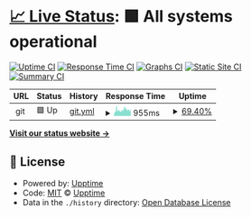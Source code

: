 # [📈 Live Status](https://stupldstuff.github.io/upptime): <!--live status--> **🟩 All systems operational**

[![Uptime CI](https://github.com/stupldstuff/upptime/workflows/Uptime%20CI/badge.svg)](https://github.com/stupldstuff/upptime/actions?query=workflow%3A%22Uptime+CI%22)
[![Response Time CI](https://github.com/stupldstuff/upptime/workflows/Response%20Time%20CI/badge.svg)](https://github.com/stupldstuff/upptime/actions?query=workflow%3A%22Response+Time+CI%22)
[![Graphs CI](https://github.com/stupldstuff/upptime/workflows/Graphs%20CI/badge.svg)](https://github.com/stupldstuff/upptime/actions?query=workflow%3A%22Graphs+CI%22)
[![Static Site CI](https://github.com/stupldstuff/upptime/workflows/Static%20Site%20CI/badge.svg)](https://github.com/stupldstuff/upptime/actions?query=workflow%3A%22Static+Site+CI%22)
[![Summary CI](https://github.com/stupldstuff/upptime/workflows/Summary%20CI/badge.svg)](https://github.com/stupldstuff/upptime/actions?query=workflow%3A%22Summary+CI%22)

<!--start: status pages-->
<!-- This summary is generated by Upptime (https://github.com/upptime/upptime) -->
<!-- Do not edit this manually, your changes will be overwritten -->
<!-- prettier-ignore -->
| URL | Status | History | Response Time | Uptime |
| --- | ------ | ------- | ------------- | ------ |
| <img alt="" src="https://icons.duckduckgo.com/ip3/null.ico" height="13"> git | 🟩 Up | [git.yml](https://github.com/StUpldStuff/upptime/commits/HEAD/history/git.yml) | <details><summary><img alt="Response time graph" src="./graphs/git/response-time-week.png" height="20"> 955ms</summary><br><a href="https://stupldstuff.github.io/upptime/history/git"><img alt="Response time 980" src="https://img.shields.io/endpoint?url=https%3A%2F%2Fraw.githubusercontent.com%2FStUpldStuff%2Fupptime%2FHEAD%2Fapi%2Fgit%2Fresponse-time.json"></a><br><a href="https://stupldstuff.github.io/upptime/history/git"><img alt="24-hour response time 1064" src="https://img.shields.io/endpoint?url=https%3A%2F%2Fraw.githubusercontent.com%2FStUpldStuff%2Fupptime%2FHEAD%2Fapi%2Fgit%2Fresponse-time-day.json"></a><br><a href="https://stupldstuff.github.io/upptime/history/git"><img alt="7-day response time 955" src="https://img.shields.io/endpoint?url=https%3A%2F%2Fraw.githubusercontent.com%2FStUpldStuff%2Fupptime%2FHEAD%2Fapi%2Fgit%2Fresponse-time-week.json"></a><br><a href="https://stupldstuff.github.io/upptime/history/git"><img alt="30-day response time 871" src="https://img.shields.io/endpoint?url=https%3A%2F%2Fraw.githubusercontent.com%2FStUpldStuff%2Fupptime%2FHEAD%2Fapi%2Fgit%2Fresponse-time-month.json"></a><br><a href="https://stupldstuff.github.io/upptime/history/git"><img alt="1-year response time 980" src="https://img.shields.io/endpoint?url=https%3A%2F%2Fraw.githubusercontent.com%2FStUpldStuff%2Fupptime%2FHEAD%2Fapi%2Fgit%2Fresponse-time-year.json"></a></details> | <details><summary><a href="https://stupldstuff.github.io/upptime/history/git">69.40%</a></summary><a href="https://stupldstuff.github.io/upptime/history/git"><img alt="All-time uptime 95.12%" src="https://img.shields.io/endpoint?url=https%3A%2F%2Fraw.githubusercontent.com%2FStUpldStuff%2Fupptime%2FHEAD%2Fapi%2Fgit%2Fuptime.json"></a><br><a href="https://stupldstuff.github.io/upptime/history/git"><img alt="24-hour uptime 10.02%" src="https://img.shields.io/endpoint?url=https%3A%2F%2Fraw.githubusercontent.com%2FStUpldStuff%2Fupptime%2FHEAD%2Fapi%2Fgit%2Fuptime-day.json"></a><br><a href="https://stupldstuff.github.io/upptime/history/git"><img alt="7-day uptime 69.40%" src="https://img.shields.io/endpoint?url=https%3A%2F%2Fraw.githubusercontent.com%2FStUpldStuff%2Fupptime%2FHEAD%2Fapi%2Fgit%2Fuptime-week.json"></a><br><a href="https://stupldstuff.github.io/upptime/history/git"><img alt="30-day uptime 90.41%" src="https://img.shields.io/endpoint?url=https%3A%2F%2Fraw.githubusercontent.com%2FStUpldStuff%2Fupptime%2FHEAD%2Fapi%2Fgit%2Fuptime-month.json"></a><br><a href="https://stupldstuff.github.io/upptime/history/git"><img alt="1-year uptime 95.12%" src="https://img.shields.io/endpoint?url=https%3A%2F%2Fraw.githubusercontent.com%2FStUpldStuff%2Fupptime%2FHEAD%2Fapi%2Fgit%2Fuptime-year.json"></a></details>

<!--end: status pages-->

[**Visit our status website →**](https://stupldstuff.github.io/upptime)

## 📄 License

- Powered by: [Upptime](https://github.com/upptime/upptime)
- Code: [MIT](./LICENSE) © [Upptime](https://upptime.js.org)
- Data in the `./history` directory: [Open Database License](https://opendatacommons.org/licenses/odbl/1-0/)
